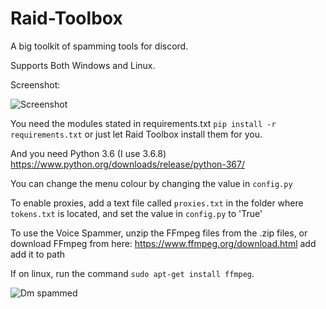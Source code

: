# Raid-Toolbox

A big toolkit of spamming tools for discord.

Supports Both Windows and Linux.

Screenshot:

![Screenshot](http://i.imgur.com/Barkl3X.png)

You need the modules stated in requirements.txt `pip install -r requirements.txt` or just let Raid Toolbox install them for you.

And you need Python 3.6 (I use 3.6.8) https://www.python.org/downloads/release/python-367/

You can change the menu colour by changing the value in `config.py`

To enable proxies, add a text file called `proxies.txt` in the folder where `tokens.txt` is located, and set the value in `config.py` to 'True'

To use the Voice Spammer, unzip the FFmpeg files from the .zip files, or download FFmpeg from here: https://www.ffmpeg.org/download.html add add it to path

If on linux, run the command `sudo apt-get install ffmpeg`.

![Dm spammed](http://i.imgur.com/FoVOBQml.jpg)

